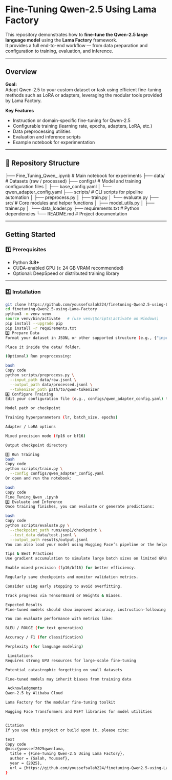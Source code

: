 #  Fine-Tuning Qwen-2.5 Using Lama Factory

This repository demonstrates how to **fine-tune the Qwen-2.5 large language model** using the **Lama Factory** framework.  
It provides a full end-to-end workflow — from data preparation and configuration to training, evaluation, and inference.

---

##  Overview

**Goal:**  
Adapt Qwen-2.5 to your custom dataset or task using efficient fine-tuning methods such as LoRA or adapters, leveraging the modular tools provided by Lama Factory.

**Key Features**
-  Instruction or domain-specific fine-tuning for Qwen-2.5  
-  Configurable training (learning rate, epochs, adapters, LoRA, etc.)  
-  Data preprocessing utilities  
-  Evaluation and inference scripts  
-  Example notebook for experimentation  

---

## 📂 Repository Structure


├── Fine_Tuning_Qwen_.ipynb # Main notebook for experiments
├── data/ # Datasets (raw / processed)
├── configs/ # Model and training configuration files
│ ├── base_config.yaml
│ └── qwen_adapter_config.yaml
├── scripts/ # CLI scripts for pipeline automation
│ ├── preprocess.py
│ ├── train.py
│ └── evaluate.py
├── src/ # Core modules and helper functions
│ ├── model_utils.py
│ ├── trainer.py
│ └── data_loader.py
├── requirements.txt # Python dependencies
└── README.md # Project documentation

---

##  Getting Started

### 1️⃣ Prerequisites
- Python **3.8+**
- CUDA-enabled GPU (≥ 24 GB VRAM recommended)
- Optional: DeepSpeed or distributed training library

---

### 2️⃣ Installation

```bash
git clone https://github.com/youssefsalah224/finetuning-Qwen2.5-using-Lama-Factory.git
cd finetuning-Qwen2.5-using-Lama-Factory
python3 -m venv venv
source venv/bin/activate   # (use venv\Scripts\activate on Windows)
pip install --upgrade pip
pip install -r requirements.txt
3️⃣ Prepare Data
Format your dataset in JSONL or other supported structure (e.g., {"input": "...", "output": "..."}).

Place it inside the data/ folder.

(Optional) Run preprocessing:

bash
Copy code
python scripts/preprocess.py \
  --input_path data/raw.jsonl \
  --output_path data/processed.jsonl \
  --tokenizer_path path/to/qwen-tokenizer
4️⃣ Configure Training
Edit your configuration file (e.g., configs/qwen_adapter_config.yaml) to define:

Model path or checkpoint

Training hyperparameters (lr, batch_size, epochs)

Adapter / LoRA options

Mixed precision mode (fp16 or bf16)

Output checkpoint directory

5️⃣ Run Training
bash
Copy code
python scripts/train.py \
  --config configs/qwen_adapter_config.yaml
Or open and run the notebook:

bash
Copy code
Fine_Tuning_Qwen_.ipynb
6️⃣ Evaluate and Inference
Once training finishes, you can evaluate or generate predictions:

bash
Copy code
python scripts/evaluate.py \
  --checkpoint_path runs/exp1/checkpoint \
  --test_data data/test.jsonl \
  --output_path results/output.jsonl
You can also load your model using Hugging Face’s pipeline or the helper functions in src/model_utils.py.

Tips & Best Practices
Use gradient accumulation to simulate large batch sizes on limited GPUs.

Enable mixed precision (fp16/bf16) for better efficiency.

Regularly save checkpoints and monitor validation metrics.

Consider using early stopping to avoid overfitting.

Track progress via TensorBoard or Weights & Biases.

Expected Results
Fine-tuned models should show improved accuracy, instruction-following ability, or domain relevance compared to the base Qwen-2.5 model.

You can evaluate performance with metrics like:

BLEU / ROUGE (for text generation)

Accuracy / F1 (for classification)

Perplexity (for language modeling)

 Limitations
Requires strong GPU resources for large-scale fine-tuning

Potential catastrophic forgetting on small datasets

Fine-tuned models may inherit biases from training data

 Acknowledgments
Qwen-2.5 by Alibaba Cloud

Lama Factory for the modular fine-tuning toolkit

Hugging Face Transformers and PEFT libraries for model utilities


Citation
If you use this project or build upon it, please cite:

text
Copy code
@misc{youssef2025qwenlama,
  title = {Fine-Tuning Qwen-2.5 Using Lama Factory},
  author = {Salah, Youssef},
  year = {2025},
  url = {https://github.com/youssefsalah224/finetuning-Qwen2.5-using-Lama-Factory}
}

